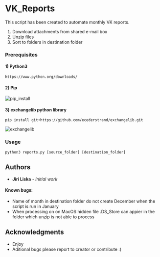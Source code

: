 # VK_Reports

This script has been created to automate monthly VK reports. 

1) Download attachments from shared e-mail box
2) Unzip files
3) Sort to folders in destination folder

### Prerequisites

#### 1) Python3

```
https://www.python.org/downloads/

```

#### 2) Pip


![pip_install](/Images/pip.gif)

#### 3) exchangelib python library

```
pip install git+https://github.com/ecederstrand/exchangelib.git
```
![exchangelib](/Images/exchangelib.gif)
### Usage

```
python3 reports.py [source_folder] [destination_folder]
```

## Authors

* **Jiri Liska** - *Initial work* 

#### Known bugs:

-   Name of month in destination folder do not create December when the script is run in January
-   When processing on on MacOS hidden file .DS_Store can appier in the folder which unzip is not able to process 

## Acknowledgments

* Enjoy
* Aditional bugs please report to creator or contribute :)

